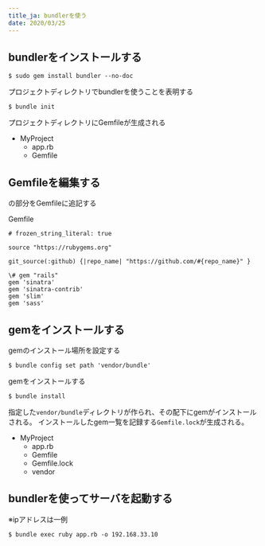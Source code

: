 ```yaml
---
title_ja: bundlerを使う
date: 2020/03/25
---
```


## bundlerをインストールする

```shell
$ sudo gem install bundler --no-doc
```

プロジェクトディレクトリでbundlerを使うことを表明する

```shell
$ bundle init
```

プロジェクトディレクトリにGemfileが生成される

<ul class="tree">
    <li><i class="fas fa-folder-open fa-fw"></i>MyProject
        <ul>
            <li><i class="fas fa-gem fa-fw"></i>app.rb</li>
            <li><div class="marked"><i class="fas fa-gem fa-fw"></i>Gemfile</div></li>
        </ul>
    </li>
</ul>

## Gemfileを編集する

<span class="add">の部分をGemfileに追記する</span>

<p class="code-label">Gemfile</p>

<pre><code class="ruby hljs"># frozen_string_literal: true

source "https://rubygems.org"

git_source(:github) {|repo_name| "https://github.com/#{repo_name}" }

\# gem "rails"
<span class="add">gem 'sinatra'</span>
<span class="add">gem 'sinatra-contrib'</span>
<span class="add">gem 'slim'</span>
<span class="add">gem 'sass'</span></code></pre>

## gemをインストールする

gemのインストール場所を設定する

``` shell
$ bundle config set path 'vendor/bundle'
```

gemをインストールする

```shell
$ bundle install
```
指定した<code>vendor/bundle</code>ディレクトリが作られ、その配下にgemがインストールされる。
インストールしたgem一覧を記録する<code>Gemfile.lock</code>が生成される。

<ul class="tree">
    <li><i class="fas fa-folder-open fa-fw"></i>MyProject
        <ul>
            <li><i class="fas fa-gem fa-fw"></i>app.rb</li>
            <li><i class="fas fa-gem fa-fw"></i>Gemfile</li>
            <li><div class="marked"><i class="far fa-file fa-fw"></i>Gemfile.lock</div></li>
            <li><div class="marked"><i class="fas fa-folder-open fa-fw"></i>vendor</div></li>
        </ul>
    </li>
</ul>

## bundlerを使ってサーバを起動する
※ipアドレスは一例

```shell
$ bundle exec ruby app.rb -o 192.168.33.10
```
